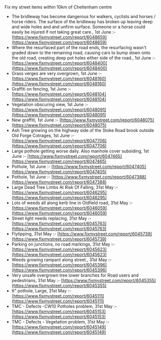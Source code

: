 Fix my street items within 10km of Cheltenham centre

<!-- fix_marker starts -->

- The bridleway has become dangerous for walkers, cyclists and horses / horse riders. The surface of the bridleway has broken up leaving deep and wide holes and and unfirm surface. Someone or a horse could easily be injured if not taking great care., 1st June :- [https://www.fixmystreet.com/report/6048659](https://www.fixmystreet.com/report/6048659)
- Where the resurfaced part of the road ends, the resurfacing wasn't graded down to the remaining road, causing cars to bump down onto the old road, creating deep pot holes either side of the road., 1st June :- [https://www.fixmystreet.com/report/6048400](https://www.fixmystreet.com/report/6048400)
- Grass verges are very overgrown, 1st June :- [https://www.fixmystreet.com/report/6048160](https://www.fixmystreet.com/report/6048160)
- Graffiti on fencing, 1st June :- [https://www.fixmystreet.com/report/6048104](https://www.fixmystreet.com/report/6048104)
- Vegetation obscuring view, 1st June :- [https://www.fixmystreet.com/report/6048091](https://www.fixmystreet.com/report/6048091)
- New graffiti, 1st June :- [https://www.fixmystreet.com/report/6048075](https://www.fixmystreet.com/report/6048075)
- Ash Tree growing on the highway side of the Stoke Road brook outside Old Forge Cotrages, 1st June :- [https://www.fixmystreet.com/report/6047706](https://www.fixmystreet.com/report/6047706)
- Large pothole getting worse daily. Also manhole cover subsiding, 1st June :- [https://www.fixmystreet.com/report/6047465](https://www.fixmystreet.com/report/6047465)
- Pothole, 1st June :- [https://www.fixmystreet.com/report/6047405](https://www.fixmystreet.com/report/6047405)
- Pothole, 1st June :- [https://www.fixmystreet.com/report/6047388](https://www.fixmystreet.com/report/6047388)
- Large Dead Tree Limbs At Risk Of Falling, 31st May :- [https://www.fixmystreet.com/report/6046295](https://www.fixmystreet.com/report/6046295)
- Lots of weeds all along kerb line in Oldfield road, 31st May :- [https://www.fixmystreet.com/report/6046059](https://www.fixmystreet.com/report/6046059)
- Street light needs replacing, 31st May :- [https://www.fixmystreet.com/report/6045763](https://www.fixmystreet.com/report/6045763)
- Flytipping, 31st May :- [https://www.fixmystreet.com/report/6045739](https://www.fixmystreet.com/report/6045739)
- Parking on junctions, no road markings, 31st May :- [https://www.fixmystreet.com/report/6045623](https://www.fixmystreet.com/report/6045623)
- Weeds growing rampant along street., 31st May :- [https://www.fixmystreet.com/report/6045396](https://www.fixmystreet.com/report/6045396)
- Very unsafe overgrown tree lower branches for Road users and pedestrians, 31st May :- [https://www.fixmystreet.com/report/6045355](https://www.fixmystreet.com/report/6045355)
- 6" pothole, Large, 31st May :- [https://www.fixmystreet.com/report/6045111](https://www.fixmystreet.com/report/6045111)
- TMC - Defects -CW10 Potholes problem, 31st May :- [https://www.fixmystreet.com/report/6045153](https://www.fixmystreet.com/report/6045153)
- TMC - Defects - Vegetation problem, 31st May :- [https://www.fixmystreet.com/report/6045149](https://www.fixmystreet.com/report/6045149)

<!-- fix_marker ends -->